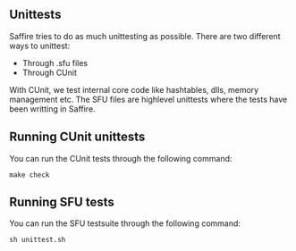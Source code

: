 Unittests
---------
Saffire tries to do as much unittesting as possible. There are two different ways to unittest:

  - Through .sfu files
  - Through CUnit

With CUnit, we test internal core code like hashtables, dlls, memory management etc. The SFU files are highlevel
unittests where the tests have been writting in Saffire.

Running CUnit unittests
-----------------------
You can run the CUnit tests through the following command:

    make check

Running SFU tests
-----------------
You can run the SFU testsuite through the following command:

    sh unittest.sh
